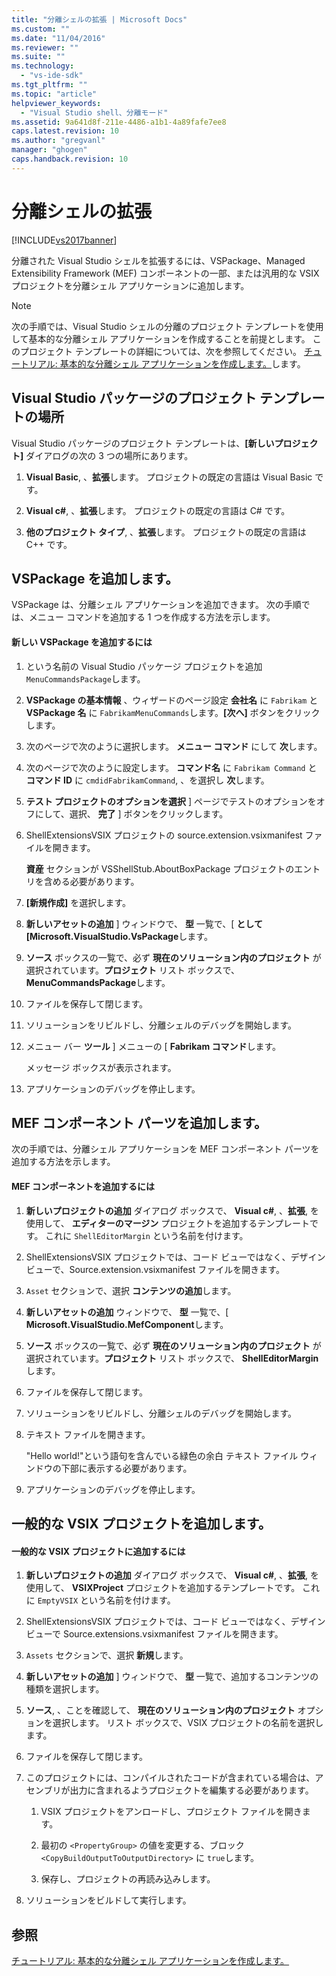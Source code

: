 ```yaml
---
title: "分離シェルの拡張 | Microsoft Docs"
ms.custom: ""
ms.date: "11/04/2016"
ms.reviewer: ""
ms.suite: ""
ms.technology: 
  - "vs-ide-sdk"
ms.tgt_pltfrm: ""
ms.topic: "article"
helpviewer_keywords: 
  - "Visual Studio shell、分離モード"
ms.assetid: 9a641d8f-211e-4486-a1b1-4a89fafe7ee8
caps.latest.revision: 10
ms.author: "gregvanl"
manager: "ghogen"
caps.handback.revision: 10
---
```

# 分離シェルの拡張
[!INCLUDE[vs2017banner](../code-quality/includes/vs2017banner.md)]

分離された Visual Studio シェルを拡張するには、VSPackage、Managed Extensibility Framework \(MEF\) コンポーネントの一部、または汎用的な VSIX プロジェクトを分離シェル アプリケーションに追加します。  
  
> [!NOTE]
>  次の手順では、Visual Studio シェルの分離のプロジェクト テンプレートを使用して基本的な分離シェル アプリケーションを作成することを前提とします。 このプロジェクト テンプレートの詳細については、次を参照してください。 [チュートリアル: 基本的な分離シェル アプリケーションを作成します。](../extensibility/walkthrough-creating-a-basic-isolated-shell-application.md)します。  
  
## Visual Studio パッケージのプロジェクト テンプレートの場所  
 Visual Studio パッケージのプロジェクト テンプレートは、**\[新しいプロジェクト\]** ダイアログの次の 3 つの場所にあります。  
  
1.  **Visual Basic**, 、**拡張**します。 プロジェクトの既定の言語は Visual Basic です。  
  
2.  **Visual c\#**, 、**拡張**します。 プロジェクトの既定の言語は C\# です。  
  
3.  **他のプロジェクト タイプ**, 、**拡張**します。 プロジェクトの既定の言語は C\+\+ です。  
  
## VSPackage を追加します。  
 VSPackage は、分離シェル アプリケーションを追加できます。 次の手順では、メニュー コマンドを追加する 1 つを作成する方法を示します。  
  
#### 新しい VSPackage を追加するには  
  
1.  という名前の Visual Studio パッケージ プロジェクトを追加 `MenuCommandsPackage`します。  
  
2.  **VSPackage の基本情報** 、ウィザードのページ設定 **会社名** に `Fabrikam` と **VSPackage 名** に `FabrikamMenuCommands`します。**\[次へ\]** ボタンをクリックします。  
  
3.  次のページで次のように選択します。 **メニュー コマンド** にして **次**します。  
  
4.  次のページで次のように設定します。 **コマンド名** に `Fabrikam Command` と **コマンド ID** に `cmdidFabrikamCommand`, 、を選択し **次**します。  
  
5.  **テスト プロジェクトのオプションを選択** \] ページでテストのオプションをオフにして、選択、 **完了** \] ボタンをクリックします。  
  
6.  ShellExtensionsVSIX プロジェクトの source.extension.vsixmanifest ファイルを開きます。  
  
     **資産** セクションが VSShellStub.AboutBoxPackage プロジェクトのエントリを含める必要があります。  
  
7.  **\[新規作成\]** を選択します。  
  
8.  **新しいアセットの追加** \] ウィンドウで、 **型** 一覧で、\[ **として \[Microsoft.VisualStudio.VsPackage**します。  
  
9. **ソース** ボックスの一覧で、必ず **現在のソリューション内のプロジェクト** が選択されています。**プロジェクト** リスト ボックスで、 **MenuCommandsPackage**します。  
  
10. ファイルを保存して閉じます。  
  
11. ソリューションをリビルドし、分離シェルのデバッグを開始します。  
  
12. メニュー バー **ツール** \] メニューの \[ **Fabrikam コマンド**します。  
  
     メッセージ ボックスが表示されます。  
  
13. アプリケーションのデバッグを停止します。  
  
## MEF コンポーネント パーツを追加します。  
 次の手順では、分離シェル アプリケーションを MEF コンポーネント パーツを追加する方法を示します。  
  
#### MEF コンポーネントを追加するには  
  
1.  **新しいプロジェクトの追加** ダイアログ ボックスで、 **Visual c\#**, 、**拡張**, を使用して、 **エディターのマージン** プロジェクトを追加するテンプレートです。 これに `ShellEditorMargin` という名前を付けます。  
  
2.  ShellExtensionsVSIX プロジェクトでは、コード ビューではなく、デザイン ビューで、Source.extension.vsixmanifest ファイルを開きます。  
  
3.  `Asset` セクションで、選択 **コンテンツの追加**します。  
  
4.  **新しいアセットの追加** ウィンドウで、 **型** 一覧で、\[ **Microsoft.VisualStudio.MefComponent**します。  
  
5.  **ソース** ボックスの一覧で、必ず **現在のソリューション内のプロジェクト** が選択されています。**プロジェクト** リスト ボックスで、 **ShellEditorMargin**します。  
  
6.  ファイルを保存して閉じます。  
  
7.  ソリューションをリビルドし、分離シェルのデバッグを開始します。  
  
8.  テキスト ファイルを開きます。  
  
     "Hello world\!"という語句を含んでいる緑色の余白 テキスト ファイル ウィンドウの下部に表示する必要があります。  
  
9. アプリケーションのデバッグを停止します。  
  
## 一般的な VSIX プロジェクトを追加します。  
  
#### 一般的な VSIX プロジェクトに追加するには  
  
1.  **新しいプロジェクトの追加** ダイアログ ボックスで、 **Visual c\#**, 、**拡張**, を使用して、 **VSIXProject** プロジェクトを追加するテンプレートです。 これに `EmptyVSIX` という名前を付けます。  
  
2.  ShellExtensionsVSIX プロジェクトでは、コード ビューではなく、デザイン ビューで Source.extensions.vsixmanifest ファイルを開きます。  
  
3.  `Assets` セクションで、選択 **新規**します。  
  
4.  **新しいアセットの追加** \] ウィンドウで、 **型** 一覧で、追加するコンテンツの種類を選択します。  
  
5.  **ソース**, 、ことを確認して、 **現在のソリューション内のプロジェクト** オプションを選択します。 リスト ボックスで、VSIX プロジェクトの名前を選択します。  
  
6.  ファイルを保存して閉じます。  
  
7.  このプロジェクトには、コンパイルされたコードが含まれている場合は、アセンブリが出力に含まれるようプロジェクトを編集する必要があります。  
  
    1.  VSIX プロジェクトをアンロードし、プロジェクト ファイルを開きます。  
  
    2.  最初の `<PropertyGroup>` の値を変更する、ブロック `<CopyBuildOutputToOutputDirectory>` に `true`します。  
  
    3.  保存し、プロジェクトの再読み込みします。  
  
8.  ソリューションをビルドして実行します。  
  
## 参照  
 [チュートリアル: 基本的な分離シェル アプリケーションを作成します。](../extensibility/walkthrough-creating-a-basic-isolated-shell-application.md)